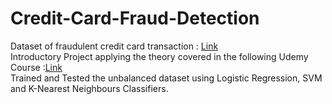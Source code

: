 # Credit-Card-Fraud-Detection
Dataset of fraudulent credit card transaction : [Link](https://www.kaggle.com/mlg-ulb/creditcardfraud)  
Introductory Project applying the theory covered in the following Udemy Course :[Link](https://www.udemy.com/course/python-for-machine-learning-data-science-masterclass/)  
Trained and Tested the unbalanced dataset using Logistic Regression, SVM and K-Nearest Neighbours Classifiers.
